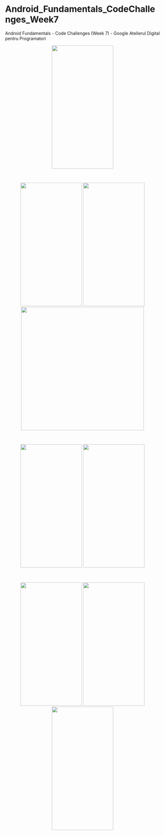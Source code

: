 # Android_Fundamentals_CodeChallenges_Week7
Android Fundamentals - Code Challenges (Week 7) - Google Atelierul Digital pentru Programatori
<br />
<p align="center">
    <img src="https://i.imgur.com/0dWN03d.jpg" width="200" height="400"/>
</p>
<br />
<p align="center">
    <img src="https://i.imgur.com/sjlB04B.jpg" width="200" height="400"/>
    <img src="https://i.imgur.com/QLzzVdX.jpg" width="200" height="400"/>
    <img src="https://i.imgur.com/ZViD2Wt.jpg" height="400"/>
</p>
<br />
<p align="center">
    <img src="https://i.imgur.com/M3hykYb.jpg" width="200" height="400"/>
    <img src="https://i.imgur.com/wKsspFc.jpg" width="200" height="400"/>
</p>
<br />
<p align="center">
    <img src="https://i.imgur.com/JuFI473.jpg" width="200" height="400"/>
    <img src="https://i.imgur.com/XJYm6JF.jpg" width="200" height="400"/>
    <img src="https://i.imgur.com/eOrS7Av.jpg" width="200" height="400"/>
</p>

